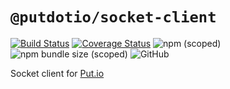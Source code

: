 # `@putdotio/socket-client`

[![Build Status](https://travis-ci.org/putdotio/putio-sockjs.svg?branch=master)](https://travis-ci.org/putdotio/putio-sockjs)
[![Coverage Status](https://coveralls.io/repos/github/putdotio/putio-sockjs/badge.svg?branch=master)](https://coveralls.io/github/putdotio/putio-sockjs?branch=master)
![npm (scoped)](https://img.shields.io/npm/v/@putdotio/socket-client)
![npm bundle size (scoped)](https://img.shields.io/bundlephobia/minzip/@putdotio/socket-client)
![GitHub](https://img.shields.io/github/license/putdotio/putio-sockjs)

Socket client for [Put.io](https://put.io)
